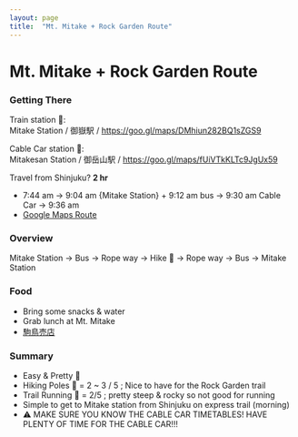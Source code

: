 ```yaml
---
layout: page
title:  "Mt. Mitake + Rock Garden Route"
---
```


# Mt. Mitake + Rock Garden Route

### Getting There <!-- omit in toc -->
Train station 🚉:  
Mitake Station / 御嶽駅 / <https://goo.gl/maps/DMhiun282BQ1sZGS9>

Cable Car station 🚠:  
Mitakesan Station / 御岳山駅 / <https://goo.gl/maps/fUiVTkKLTc9JgUx59>

Travel from Shinjuku?  **2 hr**
* 7:44 am -> 9:04 am {Mitake Station} + 9:12 am bus -> 9:30 am Cable Car -> 9:36 am
* [Google Maps Route](https://goo.gl/maps/d1DcUD19ftQLvQN5A)

### Overview <!-- omit in toc -->
Mitake Station -> Bus -> Rope way -> Hike 🥾 -> Rope way -> Bus -> Mitake Station

### Food <!-- omit in toc -->
* Bring some snacks & water
* Grab lunch at Mt. Mitake
* [駒鳥売店](https://goo.gl/maps/wyx6o7ctAEpAtwbv8)

### Summary <!-- omit in toc -->
* Easy & Pretty 🌳
* Hiking Poles 🔧 = 2 ~ 3 / 5 ; Nice to have for the Rock Garden trail
* Trail Running 👟 = 2/5 ; pretty steep & rocky so not good for running
* Simple to get to Mitake station from Shinjuku on express trail (morning)
* ⚠️ MAKE SURE YOU KNOW THE CABLE CAR TIMETABLES! HAVE PLENTY OF TIME FOR THE CABLE CAR!!!
